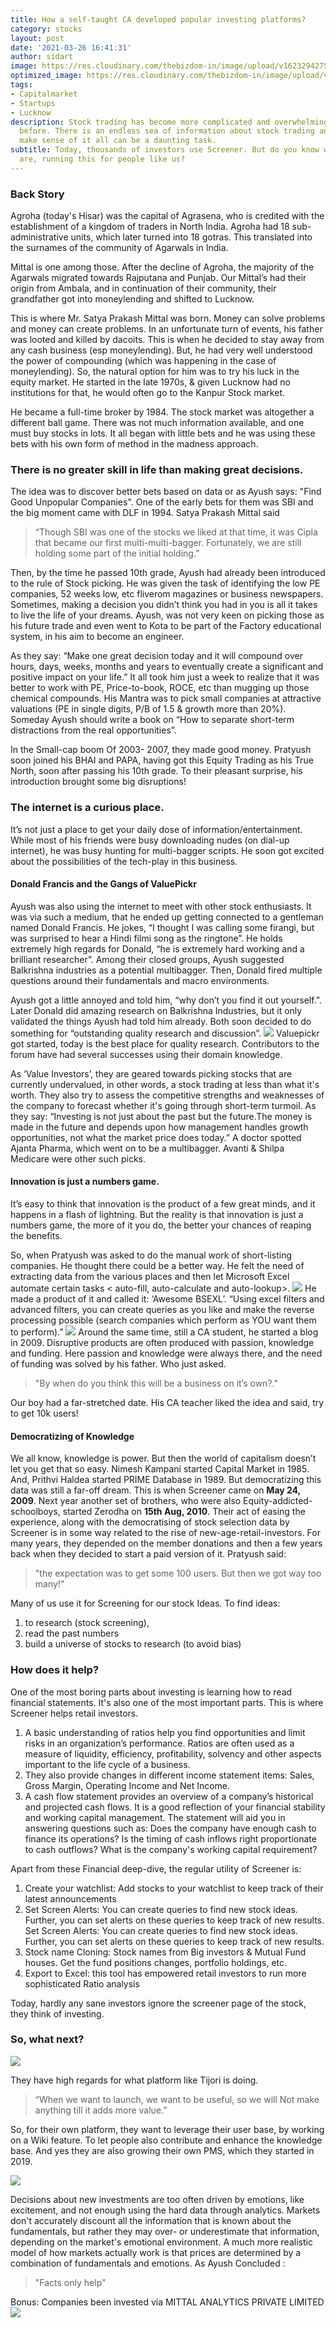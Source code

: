 ```yaml
---
title: How a self-taught CA developed popular investing platforms?
category: stocks
layout: post
date: '2021-03-26 16:41:31'
author: sidart
image: https://res.cloudinary.com/thebizdom-in/image/upload/v1623294275/Screener_bwrtpr.png
optimized_image: https://res.cloudinary.com/thebizdom-in/image/upload/v1623294275/Screener_bwrtpr.png
tags:
- Capitalmarket
- Startups
- Lucknow
description: Stock trading has become more complicated and overwhelming than ever
  before. There is an endless sea of information about stock trading and trying to
  make sense of it all can be a daunting task.
subtitle: Today, thousands of investors use Screener. But do you know who the folks
  are, running this for people like us?
---
```


### Back Story
Agroha (today's Hisar) was the capital of Agrasena, who is credited with the establishment of a kingdom of traders in North India. Agroha had 18 sub-administrative units, which later turned into 18 gotras. This translated into the surnames of the community of Agarwals in India. 

Mittal is one among those. After the decline of Agroha, the majority of the Agarwals migrated towards Rajputana and Punjab. Our Mittal’s had their origin from Ambala, and in continuation of their community, their grandfather got into moneylending and shifted to Lucknow.

This is where Mr. Satya Prakash Mittal was born. Money can solve problems and money can create problems. In an unfortunate turn of events, his father was looted and killed by dacoits. This is when he decided to stay away from any cash business (esp moneylending). But, he had very well understood the power of compounding (which was happening in the case of moneylending). So, the natural option for him was to try his luck in the equity market. He started in the late 1970s, & given Lucknow had no institutions for that, he would often go to the Kanpur Stock market.

He became a full-time broker by 1984. The stock market was altogether a different ball game. There was not much information available, and one must buy stocks in lots. It all began with little bets and he was using these bets with his own form of method in the madness approach.

### There is no greater skill in life than making great decisions.
The idea was to discover better bets based on data or as Ayush says: "Find Good Unpopular Companies". 
One of the early bets for them was SBI and the big moment came with DLF in 1994. Satya Prakash Mittal said 
> “Though SBI was one of the stocks we liked at that time, it was Cipla that became our first multi-multi-bagger. Fortunately, we are still holding some part of the initial holding.”

Then, by the time he passed 10th grade, Ayush had already been introduced to the rule of Stock picking.
He was given the task of identifying the low PE companies, 52 weeks low, etc fliverom magazines or business newspapers. Sometimes, making a decision you didn’t think you had in you is all it takes to live the life of your dreams. 
Ayush, was not very keen on picking those as his future trade and even went to Kota to be part of the Factory educational system, in his aim to become an engineer.

As they say: “Make one great decision today and it will compound over hours, days, weeks, months and years to eventually create a significant and positive impact on your life.”
It all took him just a week to realize that it was better to work with PE, Price-to-book, ROCE, etc than mugging up those chemical compounds. His Mantra was to pick small companies at attractive valuations (PE in single digits, P/B of 1.5 & growth more than 20%). Someday Ayush should write a book on “How to separate short-term distractions from the real opportunities”.

In the Small-cap boom Of 2003- 2007, they made good money. Pratyush soon joined his BHAI and PAPA, having got this Equity Trading as his True North, soon after passing his 10th grade. To their pleasant surprise, his introduction brought some big disruptions!

### The internet is a curious place.
It’s not just a place to get your daily dose of information/entertainment. While most of his friends were busy downloading nudes (on dial-up internet), he was busy hunting for multi-bagger scripts. He soon got excited about the possibilities of the tech-play in this business.

#### Donald Francis and the Gangs of ValuePickr
Ayush was also using the internet to meet with other stock enthusiasts. It was via such a medium, that he ended up getting connected to a gentleman named Donald Francis. He jokes, “I thought I was calling some firangi, but was surprised to hear a Hindi filmi song as the ringtone”.
He holds extremely high regards for Donald, “he is extremely hard working and a brilliant researcher”. Among their closed groups, Ayush suggested Balkrishna industries as a potential multibagger. Then, Donald fired multiple questions around their fundamentals and macro environments.

Ayush got a little annoyed and told him, “why don’t you find it out yourself.”. Later Donald did amazing research on Balkrishna Industries, but it only validated the things Ayush had told him already. Both soon decided to do something for “outstanding quality research and discussion”.
![](https://pbs.twimg.com/media/ExaIO3XVIAAWPBF?format=png&name=small)
Valuepickr got started, today is the best place for quality research. Contributors to the forum have had several successes using their domain knowledge.

As ‘Value Investors’, they are geared towards picking stocks that are currently undervalued, in other words, a stock trading at less than what it's worth. They also try to assess the competitive strengths and weaknesses of the company to forecast whether it's going through short-term turmoil. As they say:
“Investing is not just about the past but the future.The money is made in the future and depends upon how management handles growth opportunities, not what the market price does today.”
A doctor spotted Ajanta Pharma, which went on to be a multibagger. Avanti & Shilpa Medicare were other such picks.

#### Innovation is just a numbers game.
It’s easy to think that innovation is the product of a few great minds, and it happens in a flash of lightning. But the reality is that innovation is just a numbers game, the more of it you do, the better your chances of reaping the benefits.

So, when Pratyush was asked to do the manual work of short-listing companies. He thought there could be a better way. He felt the need of extracting data from the various places and then let Microsoft Excel automate certain tasks < auto-fill, auto-calculate and auto-lookup>.
![](https://pbs.twimg.com/media/ExaJwwOU8AkHks_?format=png&name=small)
He made a product of it and called it: ‘Awesome BSEXL’. “Using excel filters and advanced filters, you can create queries as you like and make the reverse processing possible (search companies which perform as YOU want them to perform).”
![](https://pbs.twimg.com/media/ExaJtrpUUAMYOkq?format=png&name=small)
Around the same time, still a CA student, he started a blog in 2009. Disruptive products are often produced with passion, knowledge and funding. Here passion and knowledge were always there, and the need of funding was solved by his father. Who just asked.
> "By when do you think this will be a business on it’s own?." 

Our boy had a far-stretched date. His CA teacher liked the idea and said, try to get 10k users!

#### Democratizing of Knowledge
We all know, knowledge is power.
But then the world of capitalism doesn’t let you get that so easy. Nimesh Kampani started Capital Market in 1985. And, Prithvi Haldea started PRIME Database in 1989.
But democratizing this data was still a far-off dream. This is when Screener came on **May 24, 2009**. Next year another set of brothers, who were also Equity-addicted-schoolboys, started Zerodha on **15th Aug, 2010**. Their act of easing the experience, along with the democratising of stock selection data by Screener is in some way related to the rise of new-age-retail-investors.
For many years, they depended on the member donations and then a few years back when they decided to start a paid version of it. 
Pratyush said: 
> "the expectation was to get some 100 users. But then we got way too many!"

Many of us use it for Screening for our stock Ideas. To find ideas: 
1. to research (stock screening), 
2. read the past numbers 
3. build a universe of stocks to research (to avoid bias)


### How does it help?
One of the most boring parts about investing is learning how to read financial statements. It's also one of the most important parts. This is where Screener helps retail investors.
1. A basic understanding of ratios help you find opportunities and limit risks in an organization’s performance. Ratios are often used as a measure of liquidity, efficiency, profitability, solvency and other aspects important to the life cycle of a business. 
2. They also provide changes in different income statement items: Sales, Gross Margin, Operating Income and Net Income.
3. A cash flow statement provides an overview of a company’s historical and projected cash flows. It is a good reflection of your financial stability and working capital management. The statement will aid you in answering questions such as: Does the company have enough cash to finance its operations? Is the timing of cash inflows right proportionate to cash outflows? What is the company's working capital requirement?
 
Apart from these Financial deep-dive, the regular utility of Screener is:
1. Create your watchlist: Add stocks to your watchlist to keep track of their latest announcements
2. Set Screen Alerts: You can create queries to find new stock ideas. Further, you can set alerts on these queries to keep track of new results. Set Screen Alerts: You can create queries to find new stock ideas. Further, you can set alerts on these queries to keep track of new results. 
3. Stock name Cloning: Stock names from Big investors & Mutual Fund houses. Get the fund positions changes, portfolio holdings, etc.
4.  Export to Excel: this tool has empowered retail investors to run more sophisticated Ratio analysis

Today, hardly any sane investors ignore the screener page of the stock, they think of investing.
### So, what next? 
![](https://res.cloudinary.com/thebizdom-in/image/upload/v1623409593/SC2_sa0qgy.jpg)

They have high regards for what platform like Tijori is doing. 
> “When we want to launch, we want to be useful, so we will Not make anything till it adds more value.”

So, for their own platform, they want to leverage their user base, by working on a Wiki feature. To let people also contribute and enhance the knowledge base. And yes they are also growing their own PMS, which they started in 2019. 

![](https://res.cloudinary.com/thebizdom-in/image/upload/v1623409599/SC3_nh9bkr.jpg)

Decisions about new investments are too often driven by emotions, like excitement, and not enough using the hard data through analytics. Markets don't accurately discount all the information that is known about the fundamentals, but rather they may over- or underestimate that information, depending on the market's emotional environment. A much more realistic model of how markets actually work is that prices are determined by a combination of fundamentals and emotions.
As Ayush Concluded : 
> "Facts only help"


Bonus: Companies been invested via MITTAL ANALYTICS PRIVATE LIMITED
![](https://res.cloudinary.com/thebizdom-in/image/upload/v1623409011/sc1_f3kjei.jpg)
